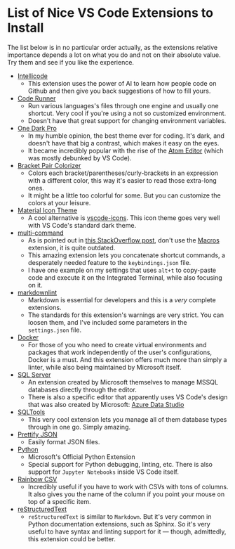 # List of Nice VS Code Extensions to Install

The list below is in no particular order actually, as the extensions relative importance depends a lot on what you do and not on their absolute value. Try them and see if you like the experience.

- [Intellicode](https://marketplace.visualstudio.com/items?itemName=VisualStudioExptTeam.vscodeintellicode)
  - This extension uses the power of AI to learn how people code on Github and then give you back suggestions of how to fill yours.
- [Code Runner](https://marketplace.visualstudio.com/items?itemName=formulahendry.code-runner)
  - Run various languages's files through one engine and usually one shortcut. Very cool if you're using a not so customized environment.
  - Doesn't have that great support for changing environment variables.
- [One Dark Pro](https://marketplace.visualstudio.com/items?itemName=zhuangtongfa.Material-theme)
  - In my humble opinion, the best theme ever for coding. It's dark, and doesn't have that big a contrast, which makes it easy on the eyes.
  - It became incredibly popular with the rise of the [Atom Editor](https://atom.io/) (which was mostly debunked by VS Code).
- [Bracket Pair Colorizer](https://marketplace.visualstudio.com/items?itemName=CoenraadS.bracket-pair-colorizer)
  - Colors each bracket/parentheses/curly-brackets in an expression with a different color, this way it's easier to read those extra-long ones.
  - It might be a little too colorful for some. But you can customize the colors at your leisure.
- [Material Icon Theme](https://marketplace.visualstudio.com/items?itemName=PKief.material-icon-theme)
  - A cool alternative is [vscode-icons](https://marketplace.visualstudio.com/items?itemName=vscode-icons-team.vscode-icons). This icon theme goes very well with VS Code's standard dark theme.
- [multi-command](https://marketplace.visualstudio.com/items?itemName=ryuta46.multi-command)
  - As is pointed out in [this StackOverflow post](https://stackoverflow.com/questions/57209750/create-new-macro-shortcut-to-copy-paste-and-execute-code-in-the-integrated-ter), don't use the [Macros](https://marketplace.visualstudio.com/items?itemName=geddski.macros) extension, it is quite outdated.
  - This amazing extension lets you concatenate shortcut commands, a desperately needed feature to the `keybindings.json` file.
  - I have one example on my settings that uses `alt+t` to copy-paste code and execute it on the Integrated Terminal, while also focusing on it.
- [markdownlint](https://marketplace.visualstudio.com/items?itemName=DavidAnson.vscode-markdownlint)
  - Markdown is essential for developers and this is a *very* complete extensions.
  - The standards for this extension's warnings are very strict. You can loosen them, and I've included some parameters in the `settings.json` file.
- [Docker](https://marketplace.visualstudio.com/items?itemName=ms-azuretools.vscode-docker)
  - For those of you who need to create virtual environments and packages that work independently of the user's configurations, Docker is a must. And this extension offers much more than simply a linter, while also being maintained by Microsoft itself.
- [SQL Server](https://marketplace.visualstudio.com/items?itemName=ms-mssql.mssql)
  - An extension created by Microsoft themselves to manage MSSQL databases directly through the editor.
  - There is also a specific editor that apparently uses VS Code's design that was also created by Microsoft: [Azure Data Studio](https://docs.microsoft.com/en-us/sql/azure-data-studio/download?view=sql-server-2017)
- [SQLTools](https://marketplace.visualstudio.com/items?itemName=mtxr.sqltools)
  - This very cool extension lets you manage all of them database types through in one go. Simply amazing.
- [Prettify JSON](https://marketplace.visualstudio.com/items?itemName=mohsen1.prettify-json)
  - Easily format JSON files.
- [Python](https://marketplace.visualstudio.com/items?itemName=ms-python.python)
  - Microsoft's Official Python Extension
  - Special support for Python debugging, linting, etc. There is also support for `Jupyter Notebooks` inside VS Code itself.
- [Rainbow CSV](https://marketplace.visualstudio.com/items?itemName=mechatroner.rainbow-csv)
  - Incredibly useful if you have to work with CSVs with tons of columns. It also gives you the name of the column if you point your mouse on top of a specific item.
- [reStructuredText](https://marketplace.visualstudio.com/items?itemName=lextudio.restructuredtext)
  - `reStructuredText` is similar to `Markdown`. But it's very common in Python documentation extensions, such as Sphinx. So it's very useful to have syntax and linting support for it &mdash; though, admittedly, this extension could be better.
